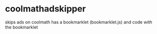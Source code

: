 # coolmathadskipper
skips ads on coolmath
has a bookmarklet (bookmarklet.js) and code *with* the bookmarklet
